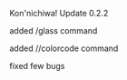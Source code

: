 Kon'nichiwa! Update 0.2.2

<p>added /glass command</p>
<p>added //colorcode command</p>
<p>fixed few bugs</p>
